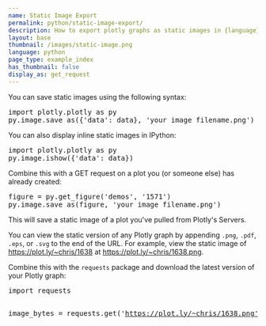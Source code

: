 ```yaml
---
name: Static Image Export
permalink: python/static-image-export/
description: How to export plotly graphs as static images in {language}. Plotly supports png, svg, jpg, and pdf image export.
layout: base
thumbnail: /images/static-image.png
language: python
page_type: example_index
has_thumbnail: false
display_as: get_request
---
```


You can save static images using the following syntax:

<div class="z-depth-1">
<pre>import plotly.plotly as py
py.image.save_as({'data': data}, 'your_image_filename.png')
</pre>
</div>
You can also display inline static images in IPython:

<div class="z-depth-1">
<pre>import plotly.plotly as py
py.image.ishow({'data': data})
</pre>
</div>

Combine this with a GET request on a plot you (or someone else) has already created:

<div class="z-depth-1">
<pre>figure = py.get_figure('demos', '1571')
py.image.save_as(figure, 'your_image_filename.png')
</pre>
</div>

This will save a static image of a plot you've pulled from Plotly's Servers.

You can view the static version of any Plotly graph by appending <code>.png</code>,
<code>.pdf</code>, <code>.eps</code>, or <code>.svg</code> to the end of the URL.
For example, view the static image of <a href="https://plot.ly/~chris/1638">https://plot.ly/~chris/1638</a> at <a href="https://plot.ly/~chris/1638.png">https://plot.ly/~chris/1638.png</a>.

Combine this with the <code>requests</code> package and download the latest version of your Plotly graph:

<div class="z-depth-1">
<pre>import requests

image_bytes = requests.get('https://plot.ly/~chris/1638.png').content
</pre>
</div>

